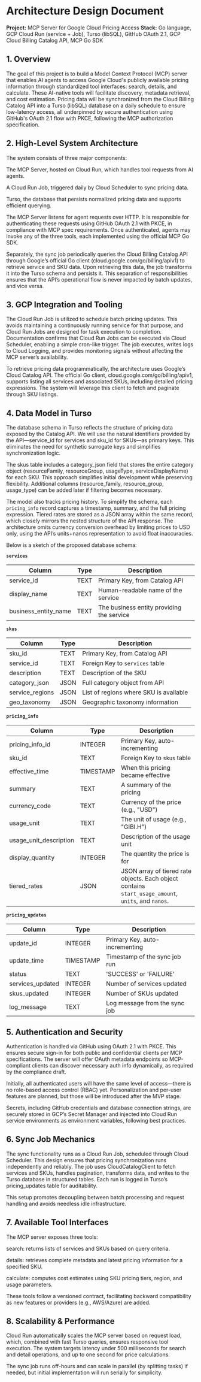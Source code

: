 # Architecture Design Document

**Project:** MCP Server for Google Cloud Pricing Access
**Stack:** Go language, GCP Cloud Run (service + Job), Turso (libSQL), GitHub OAuth 2.1, GCP Cloud Billing Catalog API, MCP Go SDK

## 1. Overview
The goal of this project is to build a Model Context Protocol (MCP) server that enables AI agents to access Google Cloud's publicly available pricing information through standardized tool interfaces: search, details, and calculate. These AI-native tools will facilitate discovery, metadata retrieval, and cost estimation. Pricing data will be synchronized from the Cloud Billing Catalog API into a Turso (libSQL) database on a daily schedule to ensure low-latency access, all underpinned by secure authentication using GitHub's OAuth 2.1 flow with PKCE, following the MCP authorization specification.

## 2. High-Level System Architecture
The system consists of three major components:

The MCP Server, hosted on Cloud Run, which handles tool requests from AI agents.

A Cloud Run Job, triggered daily by Cloud Scheduler to sync pricing data.

Turso, the database that persists normalized pricing data and supports efficient querying.

The MCP Server listens for agent requests over HTTP. It is responsible for authenticating these requests using GitHub OAuth 2.1 with PKCE, in compliance with MCP spec requirements. Once authenticated, agents may invoke any of the three tools, each implemented using the official MCP Go SDK.

Separately, the sync job periodically queries the Cloud Billing Catalog API through Google’s official Go client (cloud.google.com/go/billing/apiv1) to retrieve service and SKU data. Upon retrieving this data, the job transforms it into the Turso schema and persists it. This separation of responsibilities ensures that the API’s operational flow is never impacted by batch updates, and vice versa.

## 3. GCP Integration and Tooling
The Cloud Run Job is utilized to schedule batch pricing updates. This avoids maintaining a continuously running service for that purpose, and Cloud Run Jobs are designed for task execution to completion. Documentation confirms that Cloud Run Jobs can be executed via Cloud Scheduler, enabling a simple cron-like trigger. The job executes, writes logs to Cloud Logging, and provides monitoring signals without affecting the MCP server’s availability.

To retrieve pricing data programmatically, the architecture uses Google’s Cloud Catalog API. The official Go client, cloud.google.com/go/billing/apiv1, supports listing all services and associated SKUs, including detailed pricing expressions. The system will leverage this client to fetch and paginate through SKU listings.

## 4. Data Model in Turso
The database schema in Turso reflects the structure of pricing data exposed by the Catalog API. We will use the natural identifiers provided by the API—service_id for services and sku_id for SKUs—as primary keys. This eliminates the need for synthetic surrogate keys and simplifies synchronization logic.

The skus table includes a category_json field that stores the entire category object (resourceFamily, resourceGroup, usageType, serviceDisplayName) for each SKU. This approach simplifies initial development while preserving flexibility. Additional columns (resource_family, resource_group, usage_type) can be added later if filtering becomes necessary.

The model also tracks pricing history. To simplify the schema, each `pricing_info` record captures a timestamp, summary, and the full pricing expression. Tiered rates are stored as a JSON array within the same record, which closely mirrors the nested structure of the API response. The architecture omits currency conversion overhead by limiting prices to USD only, using the API’s units+nanos representation to avoid float inaccuracies.

Below is a sketch of the proposed database schema:

**`services`**

| Column | Type | Description |
| --- | --- | --- |
| service_id | TEXT | Primary Key, from Catalog API |
| display_name | TEXT | Human-readable name of the service |
| business_entity_name | TEXT | The business entity providing the service |

**`skus`**

| Column | Type | Description |
| --- | --- | --- |
| sku_id | TEXT | Primary Key, from Catalog API |
| service_id | TEXT | Foreign Key to `services` table |
| description | TEXT | Description of the SKU |
| category_json | JSON | Full category object from API |
| service_regions | JSON | List of regions where SKU is available |
| geo_taxonomy | JSON | Geographic taxonomy information |

**`pricing_info`**

| Column | Type | Description |
| --- | --- | --- |
| pricing_info_id | INTEGER | Primary Key, auto-incrementing |
| sku_id | TEXT | Foreign Key to `skus` table |
| effective_time | TIMESTAMP | When this pricing became effective |
| summary | TEXT | A summary of the pricing |
| currency_code | TEXT | Currency of the price (e.g., "USD") |
| usage_unit | TEXT | The unit of usage (e.g., "GIBI.H") |
| usage_unit_description| TEXT | Description of the usage unit |
| display_quantity | INTEGER | The quantity the price is for |
| tiered_rates | JSON | JSON array of tiered rate objects. Each object contains `start_usage_amount`, `units`, and `nanos`. |

**`pricing_updates`**

| Column | Type | Description |
| --- | --- | --- |
| update_id | INTEGER | Primary Key, auto-incrementing |
| update_time | TIMESTAMP | Timestamp of the sync job run |
| status | TEXT | 'SUCCESS' or 'FAILURE' |
| services_updated | INTEGER | Number of services updated |
| skus_updated | INTEGER | Number of SKUs updated |
| log_message | TEXT | Log message from the sync job |

## 5. Authentication and Security
Authentication is handled via GitHub using OAuth 2.1 with PKCE. This ensures secure sign-in for both public and confidential clients per MCP specifications. The server will offer OAuth metadata endpoints so MCP-compliant clients can discover necessary auth info dynamically, as required by the compliance draft.

Initially, all authenticated users will have the same level of access—there is no role-based access control (RBAC) yet. Personalization and per-user features are planned, but those will be introduced after the MVP stage.

Secrets, including GitHub credentials and database connection strings, are securely stored in GCP’s Secret Manager and injected into Cloud Run service environments as environment variables, following best practices.

## 6. Sync Job Mechanics
The sync functionality runs as a Cloud Run Job, scheduled through Cloud Scheduler. This design ensures that pricing synchronization runs independently and reliably. The job uses CloudCatalogClient to fetch services and SKUs, handles pagination, transforms data, and writes to the Turso database in structured tables. Each run is logged in Turso’s pricing_updates table for auditability.

This setup promotes decoupling between batch processing and request handling and avoids needless idle infrastructure.

## 7. Available Tool Interfaces
The MCP server exposes three tools:

search: returns lists of services and SKUs based on query criteria.

details: retrieves complete metadata and latest pricing information for a specified SKU.

calculate: computes cost estimates using SKU pricing tiers, region, and usage parameters.

These tools follow a versioned contract, facilitating backward compatibility as new features or providers (e.g., AWS/Azure) are added.

## 8. Scalability & Performance
Cloud Run automatically scales the MCP server based on request load, which, combined with fast Turso queries, ensures responsive tool execution. The system targets latency under 500 milliseconds for search and detail operations, and up to one second for price calculations.

The sync job runs off-hours and can scale in parallel (by splitting tasks) if needed, but initial implementation will run serially for simplicity.
